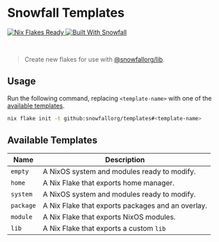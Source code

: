 # Snowfall Templates

<a href="https://nixos.wiki/wiki/Flakes" target="_blank">
	<img alt="Nix Flakes Ready" src="https://img.shields.io/static/v1?logo=nixos&logoColor=d8dee9&label=Nix%20Flakes&labelColor=5e81ac&message=Ready&color=d8dee9&style=for-the-badge">
</a>
<a href="https://github.com/snowfallorg/lib" target="_blank">
	<img alt="Built With Snowfall" src="https://img.shields.io/static/v1?logoColor=d8dee9&label=Built%20With&labelColor=5e81ac&message=Snowfall&color=d8dee9&style=for-the-badge">
</a>

<p>
<!--
	This paragraph is not empty, it contains an em space (UTF-8 8195) on the next line in order
	to create a gap in the page.
-->
  
</p>

> Create new flakes for use with [@snowfallorg/lib](https://github.com/snowfallorg/lib).

## Usage

Run the following command, replacing `<template-name>` with one of the [available templates](#available-templates).

```bash
nix flake init -t github:snowfallorg/templates#<template-name>
```

## Available Templates

| Name      | Description                                       |
| --------- | ------------------------------------------------- |
| `empty`   | A NixOS system and modules ready to modify.       |
| `home`    | A Nix Flake that exports home manager.            |
| `system`  | A NixOS system and modules ready to modify.       |
| `package` | A Nix Flake that exports packages and an overlay. |
| `module`  | A Nix Flake that exports NixOS modules.           |
| `lib`     | A Nix Flake that exports a custom `lib`           |
